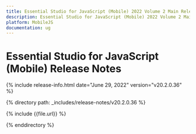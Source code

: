 ```yaml
---
title: Essential Studio for JavaScript (Mobile) 2022 Volume 2 Main Release Notes  
description: Essential Studio for JavaScript (Mobile) 2022 Volume 2 Main Release Notes  
platform: MobileJS
documentation: ug
---
```


# Essential Studio for JavaScript (Mobile)  Release Notes  

{% include release-info.html date="June 29, 2022"  version="v20.2.0.36" %} 

{% directory path: _includes/release-notes/v20.2.0.36 %}

{% include {{file.url}} %}

{% enddirectory %}